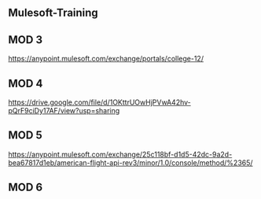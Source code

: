 ## Mulesoft-Training
## MOD 3
https://anypoint.mulesoft.com/exchange/portals/college-12/

## MOD 4
https://drive.google.com/file/d/1OKttrUOwHjPVwA42hv-pQrF9ciDy17AF/view?usp=sharing

## MOD 5
https://anypoint.mulesoft.com/exchange/25c118bf-d1d5-42dc-9a2d-bea67817d1eb/american-flight-api-rev3/minor/1.0/console/method/%2365/

## MOD 6

